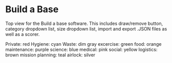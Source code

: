 # Build a Base
Top view for the Build a base software. This includes draw/remove button, category dropdown list, size dropdown list, import and export .JSON files as well as a scorer.

Private: red
Hygiene: cyan
Waste: dim gray
excercise: green
food: orange
maintenance: purple
science: blue
medical: pink
social: yellow
logistics: brown
mission planning: teal
airlock: silver
